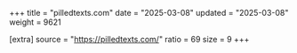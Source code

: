 +++
title = "pilledtexts.com"
date = "2025-03-08"
updated = "2025-03-08"
weight = 9621

[extra]
source = "https://pilledtexts.com/"
ratio = 69
size = 9
+++
